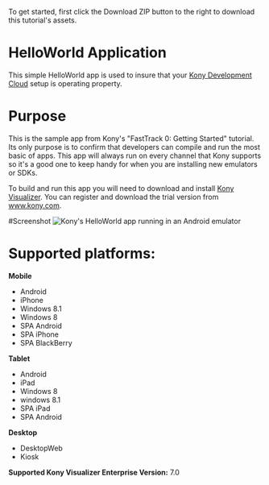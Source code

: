 To get started, first click the Download ZIP button to the right to download this tutorial's assets.


HelloWorld Application
=======================
This simple HelloWorld app is used to insure that your [Kony Development Cloud](http://www.kony.com/products/development) setup is operating property.


# Purpose
This is the sample app from Kony's "FastTrack 0: Getting Started" tutorial. Its only purpose is to confirm that developers can compile and run the most basic of apps. This app will always run on every channel that Kony supports so it's a good one to keep handy for when you are installing new emulators or SDKs.

To build and run this app you will need to download and install [Kony Visualizer](http://www.kony.com/products/development). You can register and download the trial version from www.kony.com.


#Screenshot
![Kony's HelloWorld app running in an Android emulator](https://raw.github.com/kony-solutions/screenshots/master/HelloWorld/Mobile/Android/1.png "Kony's HelloWorld app running in an Android emulator")

# Supported platforms:
**Mobile**
 * Android
 * iPhone
 * Windows 8.1
 * Windows 8
 * SPA Android
 * SPA iPhone
 * SPA BlackBerry
 
**Tablet** 
 * Android
 * iPad
 * Windows 8
 * windows 8.1
 * SPA iPad
 * SPA Android
 
**Desktop**
 * DesktopWeb
 * Kiosk
 
**Supported Kony Visualizer Enterprise Version:** 7.0

